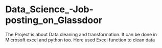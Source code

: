 # Data_Science_-Job-posting_on_Glassdoor
The Project is about Data cleaning and transformation. It can be done in Microsoft excel and python too. Here used Excel function to clean data
